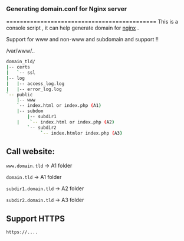 ###  Generating domain.conf for Nginx server
============================================
This is a console script , it can help generate domain for [nginx](http://nginx.org/) . 

Support for www and non-www and subdomain and support !!

/var/www/..

```bash
domain_tld/
|-- certs 
|   `-- ssl
|-- log
|   |-- access_log.log
|   |-- error_log.log
`-- public
    |-- www
	`-- index.html or index.php (A1)
    |-- subdom
    	|-- subdir1
	|    `-- index.html or index.php (A2)
    	`-- subdir2
             `-- index.htmlor index.php (A3)
```

## Call website:
	
` www.domain.tld ` -> A1 folder

` domain.tld ` -> A1 folder

` subdir1.domain.tld ` -> A2 folder

` subdir2.domain.tld ` -> A3 folder

## Support HTTPS
` https://.... `
